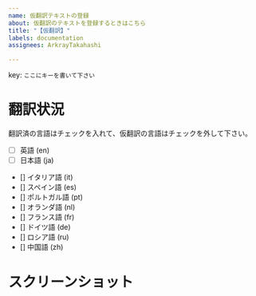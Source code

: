 ```yaml
---
name: 仮翻訳テキストの登録
about: 仮翻訳のテキストを登録するときはこちら
title: "【仮翻訳】"
labels: documentation
assignees: ArkrayTakahashi

---
```


key: `ここにキーを書いて下さい`

# 翻訳状況
翻訳済の言語はチェックを入れて、仮翻訳の言語はチェックを外して下さい。
- [ ] 英語 (en)
- [ ] 日本語 (ja)
- [] イタリア語 (it)
- [] スペイン語 (es)
- [] ポルトガル語 (pt)
- [] オランダ語 (nl)
- [] フランス語 (fr)
- [] ドイツ語 (de)
- [] ロシア語 (ru)
- [] 中国語 (zh)

# スクリーンショット
